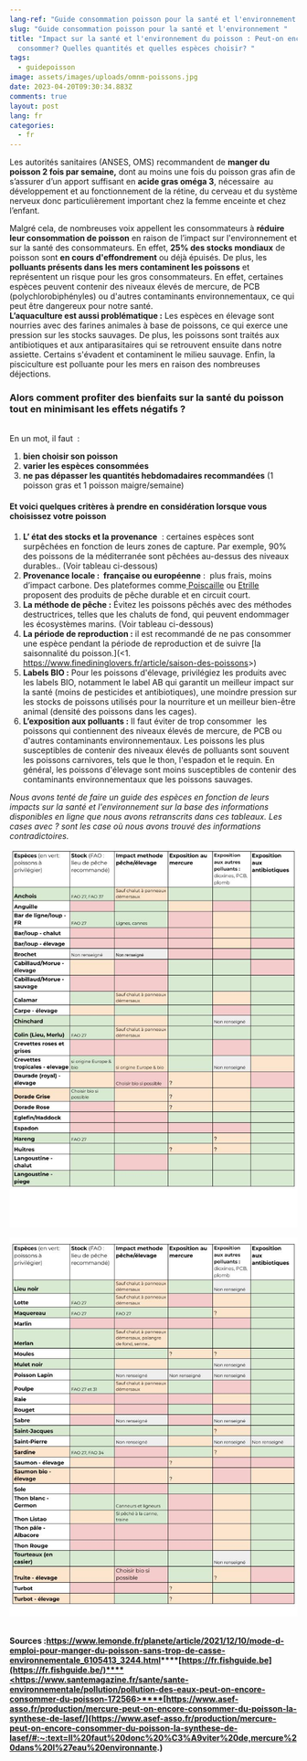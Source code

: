 ```yaml
---
lang-ref: "Guide consommation poisson pour la santé et l'environnement "
slug: "Guide consommation poisson pour la santé et l'environnement "
title: "Impact sur la santé et l'environnement du poisson : Peut-on encore en
  consommer? Quelles quantités et quelles espèces choisir? "
tags:
  - guidepoisson
image: assets/images/uploads/omnm-poissons.jpg
date: 2023-04-20T09:30:34.883Z
comments: true
layout: post
lang: fr
categories:
  - fr
---
```

Les autorités sanitaires (ANSES, OMS) recommandent de **manger du poisson 2 fois par semaine,** dont au moins une fois du poisson gras afin de s’assurer d’un apport suffisant en **acide gras oméga 3**, nécessaire  au développement et au fonctionnement de la rétine, du cerveau et du système nerveux donc particulièrement important chez la femme enceinte et chez l’enfant. 

Malgré cela, de nombreuses voix appellent les consommateurs à **réduire leur consommation de poisson** en raison de l’impact sur l'environnement et sur la santé des consommateurs. En effet, **25% des stocks mondiaux** de poisson sont **en cours d'effondrement** ou déjà épuisés. De plus, les **polluants présents dans les mers contaminent les poissons** et représentent un risque pour les gros consommateurs. En effet, certaines espèces peuvent contenir des niveaux élevés de mercure, de PCB (polychlorobiphényles) ou d'autres contaminants environnementaux, ce qui peut être dangereux pour notre santé.\
**L’aquaculture est aussi problématique :** Les espèces en élevage sont nourries avec des farines animales à base de poissons, ce qui exerce une pression sur les stocks sauvages. De plus, les poissons sont traités aux antibiotiques et aux antiparasitaires qui se retrouvent ensuite dans notre assiette. Certains s'évadent et contaminent le milieu sauvage. Enfin, la pisciculture est polluante pour les mers en raison des nombreuses déjections. 

### Alors comment profiter des bienfaits sur la santé du poisson tout en minimisant les effets négatifs ?

\
En un mot, il faut  : 

1. **bien choisir son poisson**
2. **varier les espèces consommées**  
3. **ne pas dépasser les quantités hebdomadaires recommandées** (1 poisson gras et 1 poisson maigre/semaine) 

#### Et voici quelques critères à prendre en considération lorsque vous choisissez votre poisson 

1. **L’ état des stocks et la provenance**  : certaines espèces sont surpêchées en fonction de leurs zones de capture. Par exemple, 90% des poissons de la méditerranée sont pêchées au-dessus des niveaux durables.. (Voir tableau ci-dessous)
2. **Provenance locale :  française ou européenne** :  plus frais, moins d’impact carbone. Des plateformes comme[ Poiscaille](https://poiscaille.fr)  ou [Etrille](https://www.etrille.fr) proposent des produits de pêche durable et en circuit court. 
3. **La méthode de pêche :** Évitez les poissons pêchés avec des méthodes destructrices, telles que les chaluts de fond, qui peuvent endommager les écosystèmes marins. (Voir tableau ci-dessous)
4. **La période de reproduction :** il est recommandé de ne pas consommer une espèce pendant la période de reproduction et de suivre \[la saisonnalité du poisson.](<1.  <https://www.finedininglovers.fr/article/saison-des-poissons>>)
5. **Labels BIO :** Pour les poissons d'élevage, privilégiez les produits avec les labels BIO, notamment le label AB qui garantit un meilleur impact sur la santé (moins de pesticides et antibiotiques), une moindre pression sur les stocks de poissons utilisés pour la nourriture et un meilleur bien-être animal (densité des poissons dans les cages). 
6. **L’exposition aux polluants :** Il faut éviter de trop consommer  les poissons qui contiennent des niveaux élevés de mercure, de PCB ou d'autres contaminants environnementaux. Les poissons les plus susceptibles de contenir des niveaux élevés de polluants sont souvent les poissons carnivores, tels que le thon, l'espadon et le requin. En général, les poissons d'élevage sont moins susceptibles de contenir des contaminants environnementaux que les poissons sauvages.

*Nous avons tenté de faire un guide des espèces en fonction de leurs impacts sur la santé et l'environnement sur la base des informations disponibles en ligne que nous avons retranscrits dans ces tableaux. Les cases avec ? sont les case où nous avons trouvé des informations contradictoires.* 

![Guide des poissons santé et environnement - 1](assets/images/uploads/guide-poisson-1.jpg "Guide des espèces de poissons en fonction de leur impact")



![Guide des poissons santé et environnement - 2](assets/images/uploads/guide-poisson-2.jpg "Guide des espèces de poissons en fonction de leur impact - suite ")



**\
Sources :<https://www.lemonde.fr/planete/article/2021/12/10/mode-d-emploi-pour-manger-du-poisson-sans-trop-de-casse-environnementale_6105413_3244.html>****[https://fr.fishguide.be](https://fr.fishguide.be/)****<https://www.santemagazine.fr/sante/sante-environnementale/pollution/pollution-des-eaux-peut-on-encore-consommer-du-poisson-172566>****[https://www.asef-asso.fr/production/mercure-peut-on-encore-consommer-du-poisson-la-synthese-de-lasef/](https://www.asef-asso.fr/production/mercure-peut-on-encore-consommer-du-poisson-la-synthese-de-lasef/#:~:text=Il%20faut%20donc%20%C3%A9viter%20de,mercure%20dans%20l%27eau%20environnante.)**